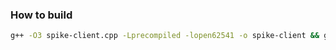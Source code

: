 ### How to build

```bash
g++ -O3 spike-client.cpp -Lprecompiled -lopen62541 -o spike-client && g++ -O3 spike-server.cpp -Lprecompiled -lopen62541 -o spike-server
```

